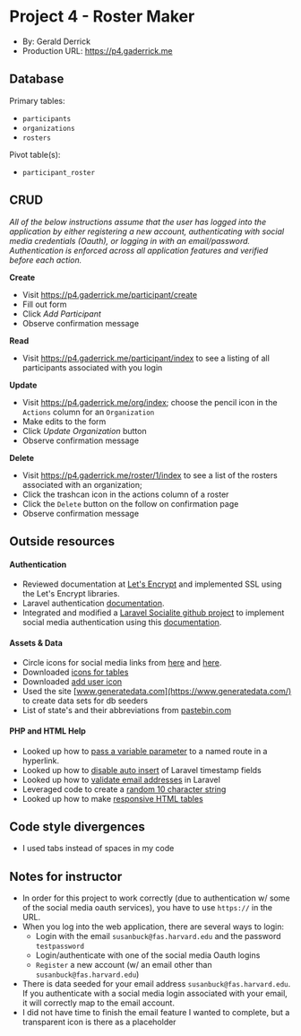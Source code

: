 # Project 4 - Roster Maker
+ By: Gerald Derrick
+ Production URL: <https://p4.gaderrick.me>

## Database
Primary tables:
  + `participants`
  + `organizations`
  + `rosters`
  
Pivot table(s):
  + `participant_roster`

## CRUD
*All of the below instructions assume that the user has logged into the application by either registering a new account, 
authenticating with social media credentials (Oauth), or logging in with an email/password. Authentication is enforced 
across all application features and verified before each action.*

__Create__
  + Visit <https://p4.gaderrick.me/participant/create>
  + Fill out form
  + Click *Add Participant*
  + Observe confirmation message
  
__Read__
  + Visit <https://p4.gaderrick.me/participant/index> to see a listing of all participants associated with you login
  
__Update__
  + Visit <https://p4.gaderrick.me/org/index>; choose the pencil icon in the `Actions` column for an `Organization`
  + Make edits to the form
  + Click *Update Organization* button
  + Observe confirmation message
  
__Delete__
  + Visit <https://p4.gaderrick.me/roster/1/index> to see a list of the rosters associated with an organization; 
  + Click the trashcan icon in the actions column of a roster
  + Click the `Delete` button on the follow on confirmation page
  + Observe confirmation message

## Outside resources
#### Authentication
  + Reviewed documentation at [Let's Encrypt](https://letsencrypt.org/) and implemented SSL using the Let's Encrypt libraries.
  + Laravel authentication [documentation](https://laravel.com/docs/5.6/authentication#authentication-quickstart).
  + Integrated and modified a [Laravel Socialite github project](https://github.com/saqueib/social-auth) to implement social 
  media authentication using this [documentation](http://www.qcode.in/oauth-login-using-facebook-google-twitter-and-github-with-laravel-socialite/).
#### Assets & Data
  + Circle icons for social media links from [here](https://plus.google.com/u/0/+MohdSaquibAnsari) and [here](https://github.com/logos).
  + Downloaded [icons for tables](https://freeiconshop.com/)
  + Downloaded [add user icon](https://icons8.com/)
  + Used the site [www.generatedata.com](https://www.generatedata.com/) to create data sets for db seeders
  + List of state's and their abbreviations from [pastebin.com](https://pastebin.com/eJvwuHqC)
#### PHP and HTML Help
  + Looked up how to [pass a variable parameter](https://stackoverflow.com/questions/34556484/laravel-5-2-named-route-usage-with-variable-parameter) 
  to a named route in a hyperlink.
  + Looked up how to [disable auto insert](https://stackoverflow.com/questions/19937565/disable-laravels-eloquent-timestamps) 
  of Laravel timestamp fields
  + Looked up how to [validate email addresses](https://laravel.com/docs/5.0/validation) in Laravel
  + Leveraged code to create a [random 10 character string](http://www.xeweb.net/2011/02/11/generate-a-random-string-a-z-0-9-in-php/)
  + Looked up how to make [responsive HTML tables](https://www.w3schools.com/bootstrap/bootstrap_ref_css_tables.asp)
## Code style divergences
  + I used tabs instead of spaces in my code

## Notes for instructor
  + In order for this project to work correctly (due to authentication w/ some of the social media oauth services), you 
  have to use `https://` in the URL. 
  + When you log into the web application, there are several ways to login:
    + Login with the email `susanbuck@fas.harvard.edu` and the password `testpassword`
    + Login/authenticate with one of the social media Oauth logins
    + `Register` a new account (w/ an email other than `susanbuck@fas.harvard.edu`)
  + There is data seeded for your email address `susanbuck@fas.harvard.edu`. If you authenticate with a social media login 
  associated with your email, it will correctly map to the email account.
  + I did not have time to finish the email feature I wanted to complete, but a transparent icon is there as a placeholder